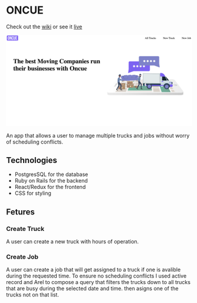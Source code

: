 # ONCUE

Check out the [wiki](https://github.com/jlshaw117/oncue_coding_challenge/wiki) or see it [live]()

![home](app/assets/images/home_page.png)

An app that allows a user to manage multiple trucks and jobs without worry of scheduling conflicts.

## Technologies

* PostgresSQL for the database
* Ruby on Rails for the backend
* React/Redux for the frontend
* CSS for styling

## Fetures

### Create Truck

A user can create a new truck with hours of operation.

### Create Job

A user can create a job that will get assigned to a truck if one is avalible during the requested time. To ensure no scheduling conflicts I used active record and Arel to compose a query that filters the trucks down to all trucks that are busy during the selected date and time. then asigns one of the trucks not on that list.

